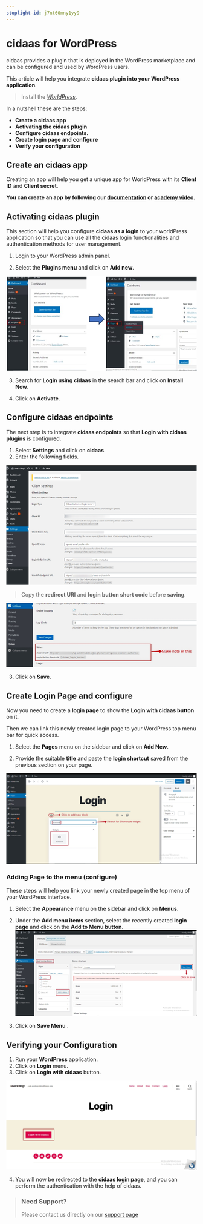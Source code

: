 ```yaml
---
stoplight-id: j7nt60mny1yy9
---
```


#  cidaas for WordPress

cidaas provides a plugin that is deployed in the WordPress marketplace and can be configured and used by WordPress users.

This article will help you integrate **cidaas plugin into your WordPress application**.

>
>Install the [*WorldPress*](https://developer.wordpress.org/advanced-administration/before-install/howto-install/). 

In a nutshell these are the steps:

- **Create a cidaas app**
- **Activating the cidaas plugin**
- **Configure cidaas endpoints.**
- **Create login page and configure**
- **Verify your configuration**


## Create an cidaas app

Creating an app will help you get a unique app for WorldPress with its **Client ID** and **Client secret**.

**You can create an app by following our [documentation](https://docs.cidaas.com/docs/cidaas-iam/wmnklc5ipzj98-angular-app) or [academy video](https://academy.cidaas.com/index.php/courses/cidaas-basics/).**

## Activating cidaas plugin

This section will help you configure **cidaas as a login** to your worldPress application so that you can use all the cidaas login functionalities and authentication methods for user management.

1. Login to your WordPress admin panel.

2. Select the **Plugins menu** and click on **Add new**.

![worldpress-activate-cidaas-plugins](../../../assets/images/wordpress-activat-plugins.png)

3. Search for **Login using cidaas** in the search bar and click on **Install Now**.

4. Click on **Activate**.

## Configure cidaas endpoints

The next step is to integrate **cidaas endpoints** so that **Login with cidaas plugins** is configured.


1. Select **Settings** and click on **cidaas**.
2. Enter the following fields.

![world-press-client-settings](../../../assets/images/wordpress-client-settings.png)



> Copy the **redirect URI** and **login button short code** before **saving**.

![world-press-client-settings](../../../assets/images/wordpress-client-settings-redirect-uri.png)

3. Click on **Save**.

## Create Login Page and configure

Now you need to create a **login page** to show the **Login with cidaas button** on it.

Then we can link this newly created login page to your WordPress top menu bar for quick access.

1. Select the **Pages** menu on the sidebar and click on  **Add New**.

2. Provide the suitable **title** and paste the **login shortcut** saved from the previous section on your page.


![world-press-create-login-page](../../../assets/images/wordpress-create-login-page.png)


### Adding Page to the menu (configure)

These steps will help you link your newly created page in the top menu of your WordPress interface.

1. Select the **Appearance** menu on the sidebar and click on **Menus**.

2. Under the **Add menu items** section, select the recently created **login page** and click on the **Add to Menu button**. 
![world-press-integrate-login-page](../../../assets/images/wordpress-intergrate-login-page.png)

3. Click on **Save Menu** .

## Verifying your Configuration

1. Run your **WordPress** application.
2. Click on **Login** menu.
3. Click on **Login with cidaas** button.

![world-press-verify-login-page](../../../assets/images/wordpress-verify-login-page.png)

4. You will now be redirected to the **cidaas login page**, and you can perform the authentication with the help of cidaas.

<!-- theme: warning -->
> ### Need Support?
> Please contact us directly on our [support page](https://support.cidaas.com/en/support/home)
>





